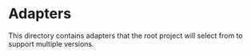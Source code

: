 # Adapters
This directory contains adapters that the root project will select from to support multiple versions.